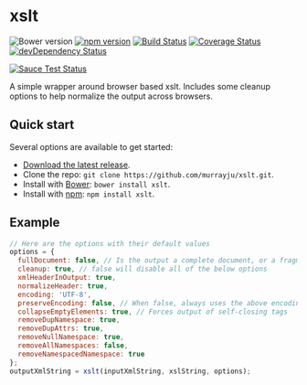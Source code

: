 # xslt
![Bower version](https://img.shields.io/bower/v/xslt.svg)
[![npm version](https://img.shields.io/npm/v/xslt.svg)](https://www.npmjs.com/package/xslt)
[![Build Status](https://travis-ci.org/murrayju/xslt.svg?branch=master)](https://travis-ci.org/murrayju/xslt)
[![Coverage Status](https://coveralls.io/repos/murrayju/xslt/badge.svg)](https://coveralls.io/r/murrayju/xslt)
[![devDependency Status](https://david-dm.org/murrayju/xslt/dev-status.svg)](https://david-dm.org/murrayju/xslt#info=devDependencies)

[![Sauce Test Status](https://saucelabs.com/browser-matrix/murrayju_xslt.svg)](https://saucelabs.com/u/murrayju_xslt)

A simple wrapper around browser based xslt. Includes some cleanup options to help normalize the output across browsers.

## Quick start

Several options are available to get started:

- [Download the latest release](https://github.com/murrayju/xslt/releases).
- Clone the repo: `git clone https://github.com/murrayju/xslt.git`.
- Install with [Bower](http://bower.io): `bower install xslt`.
- Install with [npm](https://www.npmjs.com): `npm install xslt`.

## Example

```js
// Here are the options with their default values
options = {
  fullDocument: false, // Is the output a complete document, or a fragment?
  cleanup: true, // false will disable all of the below options
  xmlHeaderInOutput: true,
  normalizeHeader: true,
  encoding: 'UTF-8',
  preserveEncoding: false, // When false, always uses the above encoding. When true, keeps whatever the doc says
  collapseEmptyElements: true, // Forces output of self-closing tags
  removeDupNamespace: true,
  removeDupAttrs: true,
  removeNullNamespace: true,
  removeAllNamespaces: false,
  removeNamespacedNamespace: true
};
outputXmlString = xslt(inputXmlString, xslString, options);
```
